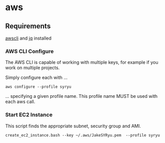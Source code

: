 # aws


##	Requirements

[awscli](https://aws.amazon.com/cli/) and [jq](https://github.com/stedolan/jq) installed


###	AWS CLI Configure

The AWS CLI is capable of working with multiple keys, for example if you work on multiple projects.

Simply configure each with ...

`aws configure --profile syryu`

... specifying a given profile name.
This profile name MUST be used with each aws call.



###	Start EC2 Instance

This script finds the appropriate subnet, security group and AMI.

`create_ec2_instance.bash --key ~/.aws/JakeSYRyu.pem  --profile syryu`

